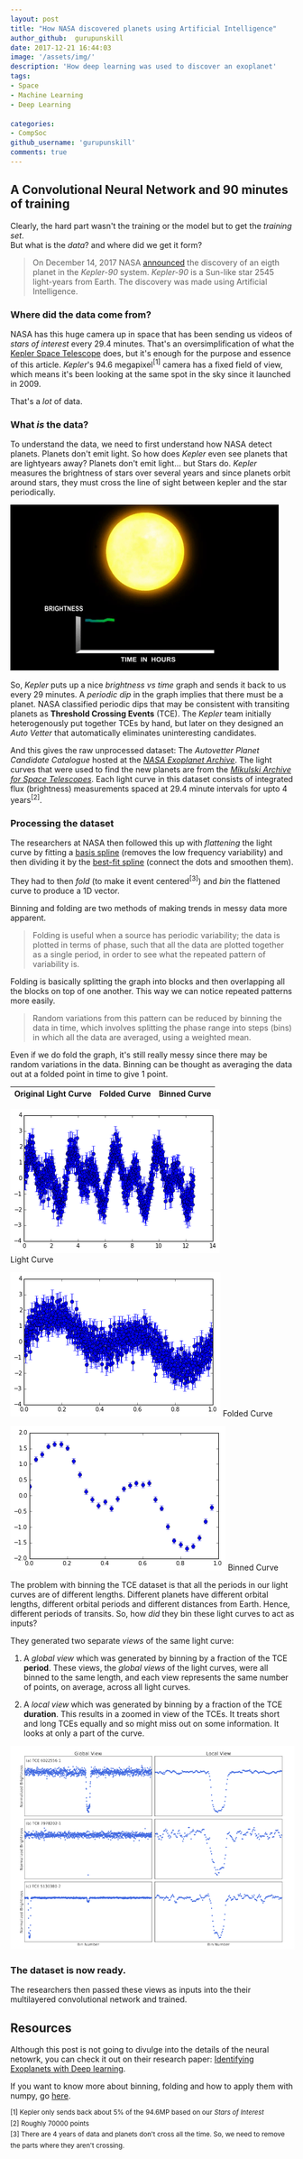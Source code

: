 ```yaml
---
layout: post
title: "How NASA discovered planets using Artificial Intelligence"
author_github:  gurupunskill
date: 2017-12-21 16:44:03
image: '/assets/img/'
description: 'How deep learning was used to discover an exoplanet'
tags:
- Space
- Machine Learning
- Deep Learning

categories:
- CompSoc
github_username: 'gurupunskill'
comments: true
---
```

## A Convolutional Neural Network and 90 minutes of training  

Clearly, the hard part wasn't the training or the model but to get the _training set_.  
But what is the _data_? and where did we get it form?  

>On December 14, 2017 NASA [announced](https://www.nasa.gov/press-release/artificial-intelligence-nasa-data-used-to-discover-eighth-planet-circling-distant-star) the discovery of an eigth planet in the *Kepler-90* system. *Kepler-90* is a Sun-like star 2545 light-years from Earth. The discovery was made using Artificial Intelligence.

### Where did the data come from?  

NASA has this huge camera up in space that has been sending us videos of _stars of interest_ every 29.4 minutes. That's an oversimplification of what the [Kepler Space Telescope](https://www.nasa.gov/mission_pages/kepler/main/index.html "Kepler Mission Homepage") does, but it's enough for the purpose and essence of this article. _Kepler_'s 94.6 megapixel<sup>[1]</sup> camera has a fixed field of view, which means it's been looking at the same spot in the sky since it launched in 2009.  

That's a _lot_ of data.  

### What _is_ the data?
To understand the data, we need to first understand how NASA detect planets.   Planets don't emit light. So how does _Kepler_ even see planets that are lightyears away?   Planets don't emit light... but Stars do. _Kepler_ measures the brightness of stars over several years and since planets orbit around stars, they must cross the line of sight between kepler and the star periodically.  

![Kepler Transit Graph](/blog/assets/img/space-ml/kepler-graph.gif "Kepler Transit Graph")

So, _Kepler_ puts up a nice _brightness vs time_ graph and sends it back to us every 29 minutes. A _periodic dip_ in the graph implies that there must be a planet. NASA classified periodic dips that may be consistent with transiting planets as **Threshold Crossing Events** (TCE). The _Kepler_ team initially heterogenously put together TCEs by hand, but later on they designed an _Auto Vetter_ that automatically eliminates uninteresting candidates.  

And this gives the raw unprocessed dataset: The _Autovetter Planet Candidate Catalogue_ hosted at the _[NASA Exoplanet Archive](http://exoplanetarchive.ipac.caltech.edu/)_. The light curves that were used to find the new planets are from the _[Mikulski Archive for Space Telescopes](http://archive.stsci.edu/)_. Each light curve in this dataset consists of integrated flux (brightness) measurements spaced at 29.4 minute intervals for upto 4 years<sup>[2]</sup>.  

### Processing the dataset

The researchers at NASA then followed this up with _flattening_ the light curve by fitting a [basis spline](https://en.wikipedia.org/wiki/B-spline) (removes the low frequency variability) and then dividing it by the [best-fit spline](https://en.wikipedia.org/wiki/Curve_fitting) (connect the dots and smoothen them).  

They had to then _fold_ (to make it event centered<sup>[3]</sup>) and _bin_ the flattened curve to produce a 1D vector.  

Binning and folding are two methods of making trends in messy data more apparent.  

>Folding is useful when a source has periodic variability; the data is plotted in terms of phase, such that all the data are plotted together as a single period, in order to see what the repeated pattern of variability is. 

Folding is basically splitting the graph into blocks and then overlapping all the blocks on top of one another. This way we can notice repeated patterns more easily.  

> Random variations from this pattern can be reduced by binning the data in time, which involves splitting the phase range into steps (bins) in which all the data are averaged, using a weighted mean.

Even if we do fold the graph, it's still really messy since there may be random variations in the data. Binning can be thought as averaging the data out at a folded point in time to give 1 point.  

Original Light Curve |  Folded Curve      |   Binned Curve
:-------------------:|:------------------:|:--------------------:

![Light Curve](/blog/assets/img/space-ml/lightcurve.png)  
Light Curve

![Folded Curve](/blog/assets/img/space-ml/foldedcurve.png)
Folded Curve

![Binned Curve](/blog/assets/img/space-ml/binnedcurve.png)
Binned Curve

The problem with binning the TCE dataset is that all the periods in our light curves are of different lengths. Different planets have different orbital lengths, different orbital periods and different distances from Earth. Hence, different periods of transits. So, how _did_ they bin these light curves to act as inputs?

They generated two separate _views_ of the same light curve:

   1. A _global view_ which was generated by binning by a fraction of the TCE **period**. These views, the _global views_ of the light curves, were all binned to the same length, and each view represents the same number of points, on average, across all light curves. 
   
   2. A _local view_ which was generated by binning by a fraction of the TCE **duration**. This results in a zoomed in view of the TCEs. It treats short and long TCEs equally and so might miss out on some information. It looks at only a part of the curve.

[![Source](/blog/assets/img/space-ml/binning_example.png)](https://www.cfa.harvard.edu/~avanderb/kepler90i.pdf)

### The dataset is now ready.
The researchers then passed these views as inputs into the their multilayered convolutional network and trained.  

## Resources

Although this post is not going to divulge into the details of the neural netowrk, you can check it out on their research paper: [Identifying Exoplanets with Deep learning](https://www.cfa.harvard.edu/~avanderb/kepler90i.pdf).  

If you want to know more about binning, folding and how to apply them with numpy, go [here](https://www.southampton.ac.uk/~sdc1g08/BinningFolding.html).  

<sup>[1] Kepler only sends back about 5% of the 94.6MP based on our _Stars of Interest_</sup>  
<sup>[2] Roughly 70000 points </sup>  
<sup>[3] There are 4 years of data and planets don't cross all the time. So, we need to remove the parts where they aren't crossing.</sup>  